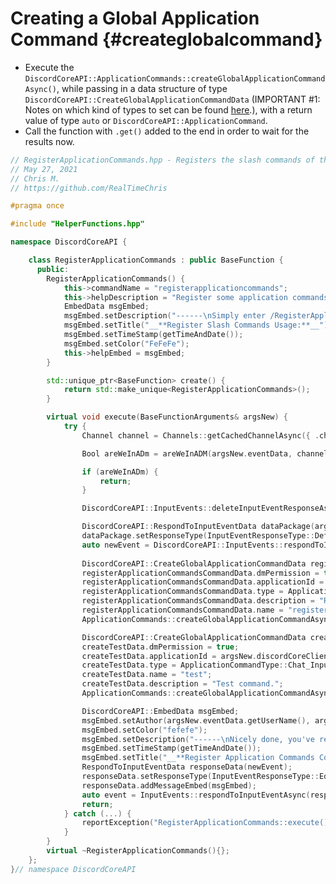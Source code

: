 Creating a Global Application Command {#createglobalcommand}
============
- Execute the `DiscordCoreAPI::ApplicationCommands::createGlobalApplicationCommandAsync()`, while passing in a data structure of type `DiscordCoreAPI::CreateGlobalApplicationCommandData` (IMPORTANT #1: Notes on which kind of types to set can be found [here](https://discord.com/developers/docs/interactions/application-commands#subcommands-and-subcommand-groups).), with a return value of type `auto` or `DiscordCoreAPI::ApplicationCommand`.
- Call the function with `.get()` added to the end in order to wait for the results now.

```cpp
// RegisterApplicationCommands.hpp - Registers the slash commands of this bot.
// May 27, 2021
// Chris M.
// https://github.com/RealTimeChris

#pragma once

#include "HelperFunctions.hpp"

namespace DiscordCoreAPI {

	class RegisterApplicationCommands : public BaseFunction {
	  public:
		RegisterApplicationCommands() {
			this->commandName = "registerapplicationcommands";
			this->helpDescription = "Register some application commands.";
			EmbedData msgEmbed;
			msgEmbed.setDescription("------\nSimply enter /RegisterApplicationCommandsn------");
			msgEmbed.setTitle("__**Register Slash Commands Usage:**__");
			msgEmbed.setTimeStamp(getTimeAndDate());
			msgEmbed.setColor("FeFeFe");
			this->helpEmbed = msgEmbed;
		}

		std::unique_ptr<BaseFunction> create() {
			return std::make_unique<RegisterApplicationCommands>();
		}

		virtual void execute(BaseFunctionArguments& argsNew) {
			try {
				Channel channel = Channels::getCachedChannelAsync({ .channelId = argsNew.eventData.getChannelId() }).get();

				Bool areWeInADm = areWeInADM(argsNew.eventData, channel);

				if (areWeInADm) {
					return;
				}

				DiscordCoreAPI::InputEvents::deleteInputEventResponseAsync(argsNew.eventData).get();

				DiscordCoreAPI::RespondToInputEventData dataPackage(argsNew.eventData);
				dataPackage.setResponseType(InputEventResponseType::Deferred_Response);
				auto newEvent = DiscordCoreAPI::InputEvents::respondToInputEventAsync(dataPackage).get();
				
				DiscordCoreAPI::CreateGlobalApplicationCommandData registerApplicationCommandsCommandData;
				registerApplicationCommandsCommandData.dmPermission = true;
				registerApplicationCommandsCommandData.applicationId = argsNew.discordCoreClient->getBotUser().id;
				registerApplicationCommandsCommandData.type = ApplicationCommandType::Chat_Input;
				registerApplicationCommandsCommandData.description = "Register the programmatically designated slash commands.";
				registerApplicationCommandsCommandData.name = "registerapplicationcommands";
				ApplicationCommands::createGlobalApplicationCommandAsync(registerApplicationCommandsCommandData);

				DiscordCoreAPI::CreateGlobalApplicationCommandData createTestData;
				createTestData.dmPermission = true;
				createTestData.applicationId = argsNew.discordCoreClient->getBotUser().id;
				createTestData.type = ApplicationCommandType::Chat_Input;
				createTestData.name = "test";
				createTestData.description = "Test command.";
				ApplicationCommands::createGlobalApplicationCommandAsync(createTestData).get();

				DiscordCoreAPI::EmbedData msgEmbed;
				msgEmbed.setAuthor(argsNew.eventData.getUserName(), argsNew.eventData.getAvatarUrl());
				msgEmbed.setColor("fefefe");
				msgEmbed.setDescription("------\nNicely done, you've registered some commands!\n------");
				msgEmbed.setTimeStamp(getTimeAndDate());
				msgEmbed.setTitle("__**Register Application Commands Complete:**__");
				RespondToInputEventData responseData(newEvent);
				responseData.setResponseType(InputEventResponseType::Edit_Interaction_Response);
				responseData.addMessageEmbed(msgEmbed);
				auto event = InputEvents::respondToInputEventAsync(responseData).get();
				return;
			} catch (...) {
				reportException("RegisterApplicationCommands::execute()");
			}
		}
		virtual ~RegisterApplicationCommands(){};
	};
}// namespace DiscordCoreAPI

```